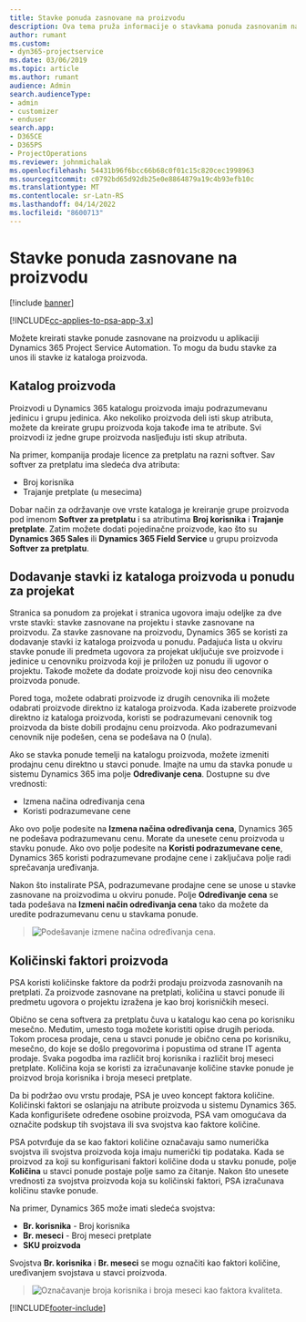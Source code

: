 ```yaml
---
title: Stavke ponuda zasnovane na proizvodu
description: Ova tema pruža informacije o stavkama ponuda zasnovanim na proizvodu.
author: rumant
ms.custom:
- dyn365-projectservice
ms.date: 03/06/2019
ms.topic: article
ms.author: rumant
audience: Admin
search.audienceType:
- admin
- customizer
- enduser
search.app:
- D365CE
- D365PS
- ProjectOperations
ms.reviewer: johnmichalak
ms.openlocfilehash: 54431b96f6bcc66b68c0f01c15c820cec1998963
ms.sourcegitcommit: c0792bd65d92db25e0e8864879a19c4b93efb10c
ms.translationtype: MT
ms.contentlocale: sr-Latn-RS
ms.lasthandoff: 04/14/2022
ms.locfileid: "8600713"
---
```

# <a name="product-based-quote-lines"></a>Stavke ponuda zasnovane na proizvodu

[!include [banner](../includes/psa-now-project-operations.md)]

[!INCLUDE[cc-applies-to-psa-app-3.x](../includes/cc-applies-to-psa-app-3x.md)]


Možete kreirati stavke ponude zasnovane na proizvodu u aplikaciji Dynamics 365 Project Service Automation. To mogu da budu stavke za unos ili stavke iz kataloga proizvoda.

## <a name="product-catalog"></a>Katalog proizvoda

Proizvodi u Dynamics 365 katalogu proizvoda imaju podrazumevanu jedinicu i grupu jedinica. Ako nekoliko proizvoda deli isti skup atributa, možete da kreirate grupu proizvoda koja takođe ima te atribute. Svi proizvodi iz jedne grupe proizvoda nasljeđuju isti skup atributa.

Na primer, kompanija prodaje licence za pretplatu na razni softver. Sav softver za pretplatu ima sledeća dva atributa:

- Broj korisnika 
- Trajanje pretplate (u mesecima)

Dobar način za održavanje ove vrste kataloga je kreiranje grupe proizvoda pod imenom **Softver za pretplatu** i sa atributima **Broj korisnika** i **Trajanje pretplate**. Zatim možete dodati pojedinačne proizvode, kao što su **Dynamics 365 Sales** ili **Dynamics 365 Field Service** u grupu proizvoda **Softver za pretplatu**.

## <a name="adding-product-catalog-items-to-a-project-quote"></a>Dodavanje stavki iz kataloga proizvoda u ponudu za projekat

Stranica sa ponudom za projekat i stranica ugovora imaju odeljke za dve vrste stavki: stavke zasnovane na projektu i stavke zasnovane na proizvodu. Za stavke zasnovane na proizvodu, Dynamics 365 se koristi za dodavanje stavki iz kataloga proizvoda u ponudu. Padajuća lista u okviru stavke ponude ili predmeta ugovora za projekat uključuje sve proizvode i jedinice u cenovniku proizvoda koji je priložen uz ponudu ili ugovor o projektu. Takođe možete da dodate proizvode koji nisu deo cenovnika proizvoda ponude.

Pored toga, možete odabrati proizvode iz drugih cenovnika ili možete odabrati proizvode direktno iz kataloga proizvoda. Kada izaberete proizvode direktno iz kataloga proizvoda, koristi se podrazumevani cenovnik tog proizvoda da biste dobili prodajnu cenu proizvoda. Ako podrazumevani cenovnik nije podešen, cena se podešava na 0 (nula).

Ako se stavka ponude temelji na katalogu proizvoda, možete izmeniti prodajnu cenu direktno u stavci ponude. Imajte na umu da stavka ponude u sistemu Dynamics 365 ima polje **Određivanje cena**. Dostupne su dve vrednosti:

- Izmena načina određivanja cena  
- Koristi podrazumevane cene

Ako ovo polje podesite na **Izmena načina određivanja cena**, Dynamics 365 ne podešava podrazumevanu cenu. Morate da unesete cenu proizvoda u stavku ponude. Ako ovo polje podesite na **Koristi podrazumevane cene**, Dynamics 365 koristi podrazumevane prodajne cene i zaključava polje radi sprečavanja uređivanja.

Nakon što instalirate PSA, podrazumevane prodajne cene se unose u stavke zasnovane na proizvodima u okviru ponude. Polje **Određivanje cena** se tada podešava na **Izmeni način određivanja cena** tako da možete da uredite podrazumevanu cenu u stavkama ponude.

> ![Podešavanje izmene načina određivanja cena.](media/basic-guide-10.png)
 
## <a name="quantity-factors-for-products"></a>Količinski faktori proizvoda

PSA koristi količinske faktore da podrži prodaju proizvoda zasnovanih na pretplati. Za proizvode zasnovane na pretplati, količina u stavci ponude ili predmetu ugovora o projektu izražena je kao broj korisničkih meseci.

Obično se cena softvera za pretplatu čuva u katalogu kao cena po korisniku mesečno. Međutim, umesto toga možete koristiti opise drugih perioda. Tokom procesa prodaje, cena u stavci ponude je obično cena po korisniku, mesečno, do koje se došlo pregovorima i popustima od strane IT agenta prodaje. Svaka pogodba ima različit broj korisnika i različit broj meseci pretplate. Količina koja se koristi za izračunavanje količine stavke ponude je proizvod broja korisnika i broja meseci pretplate.

Da bi podržao ovu vrstu prodaje, PSA je uveo koncept faktora količine. Količinski faktori se oslanjaju na atribute proizvoda u sistemu Dynamics 365. Kada konfigurišete određene osobine proizvoda, PSA vam omogućava da označite podskup tih svojstava ili sva svojstva kao faktore količine.

PSA potvrđuje da se kao faktori količine označavaju samo numerička svojstva ili svojstva proizvoda koja imaju numerički tip podataka. Kada se proizvod za koji su konfigurisani faktori količine doda u stavku ponude, polje **Količina** u stavci ponude postaje polje samo za čitanje. Nakon što unesete vrednosti za svojstva proizvoda koja su količinski faktori, PSA izračunava količinu stavke ponude.

Na primer, Dynamics 365 može imati sledeća svojstva: 

- **Br. korisnika** - Broj korisnika 
- **Br. meseci** - Broj meseci pretplate
- **SKU proizvoda** 

Svojstva **Br. korisnika** i **Br. meseci** se mogu označiti kao faktori količine, uređivanjem svojstava u stavci proizvoda. 

> ![Označavanje broja korisnika i broja meseci kao faktora kvaliteta.](media/basic-guide-11.png)
 


[!INCLUDE[footer-include](../includes/footer-banner.md)]
